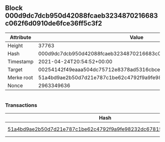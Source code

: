 ## Block 000d9dc7dcb950d42088fcaeb3234870216683c062f6d0910de6fce36ff5c3f2

Attribute | Value
--- | ---
Height | 37763
Hash | 000d9dc7dcb950d42088fcaeb3234870216683c062f6d0910de6fce36ff5c3f2
Timestamp | 2021-04-24T20:54:52+00:00
Target | 00254142f49eaaa504dc75712e8378ad5316cbcead634704b3734b6271167cc4
Merke root | 51a4bd9ae2b50d7d21e787c1be62c4792f9a9fe98232dc678153c3ba16653328
Nonce | 2963349636

```

```

### Transactions

Hash | Amount
--- | ---
[51a4bd9ae2b50d7d21e787c1be62c4792f9a9fe98232dc678153c3ba16653328](51a4bd9ae2b50d7d21e787c1be62c4792f9a9fe98232dc678153c3ba16653328.md) | 10.00000000 SKEPTI 
